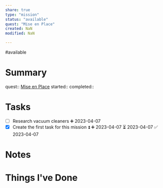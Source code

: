 ```yaml
---
share: true
type: "mission"
status: "available"
quest: "Mise en Place"
created: NaN 
modified: NaN

---
```

#available 
# Summary
quest:: [Mise en Place](./Mise%20en%20Place.md)
started:: 
completed::
# Tasks
- [ ] Research vacuum cleaners ➕ 2023-04-07
- [x] Create the first task for this mission ⏫ ➕ 2023-04-07 ⏳ 2023-04-07 ✅ 2023-04-07

# Notes

# Things I've Done